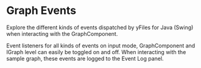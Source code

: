 # Graph Events
  

 Explore the different kinds of events dispatched by yFiles for Java (Swing) when interacting with the GraphComponent.   

 Event listeners for all kinds of events on input mode, GraphComponent and IGraph level can easily be toggled on and off. When interacting with the sample graph, these events are logged to the Event Log panel.   